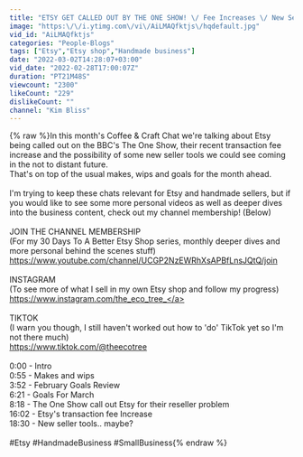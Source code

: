 ```yaml
---
title: "ETSY GET CALLED OUT BY THE ONE SHOW! \/ Fee Increases \/ New Seller Tools? - COFFEE & CRAFT CHAT"
image: "https:\/\/i.ytimg.com\/vi\/AiLMAQfktjs\/hqdefault.jpg"
vid_id: "AiLMAQfktjs"
categories: "People-Blogs"
tags: ["Etsy","Etsy shop","Handmade business"]
date: "2022-03-02T14:28:07+03:00"
vid_date: "2022-02-28T17:00:07Z"
duration: "PT21M48S"
viewcount: "2300"
likeCount: "229"
dislikeCount: ""
channel: "Kim Bliss"
---
```

{% raw %}In this month's Coffee &amp; Craft Chat we're talking about Etsy being called out on the BBC's The One Show, their recent transaction fee increase and the possibility of some new seller tools we could see coming in the not to distant future.<br />That's on top of the usual makes, wips and goals for the month ahead.<br /><br />I'm trying to keep these chats relevant for Etsy and handmade sellers, but if you would like to see some more personal videos as well as deeper dives into the business content, check out my channel membership! (Below)<br /><br />JOIN THE CHANNEL MEMBERSHIP<br />(For my 30 Days To A Better Etsy Shop series, monthly deeper dives and more personal behind the scenes stuff)<br /><a rel="nofollow" target="blank" href="https://www.youtube.com/channel/UCGP2NzEWRhXsAPBfLnsJQtQ/join">https://www.youtube.com/channel/UCGP2NzEWRhXsAPBfLnsJQtQ/join</a><br /><br />INSTAGRAM<br />(To see more of what I sell in my own Etsy shop and follow my progress)<br /><a rel="nofollow" target="blank" href="https://www.instagram.com/the_eco_tree_">https://www.instagram.com/the_eco_tree_</a><br /><br />TIKTOK<br />(I warn you though, I still haven't worked out how to 'do' TikTok yet so I'm not there much)<br /><a rel="nofollow" target="blank" href="https://www.tiktok.com/@theecotree">https://www.tiktok.com/@theecotree</a><br /><br />0:00 - Intro<br />0:55 - Makes and wips<br />3:52 - February Goals Review<br />6:21 - Goals For March<br />8:18 - The One Show call out Etsy for their reseller problem<br />16:02 - Etsy's transaction fee Increase<br />18:30 - New seller tools.. maybe?<br /><br />#Etsy #HandmadeBusiness #SmallBusiness{% endraw %}
